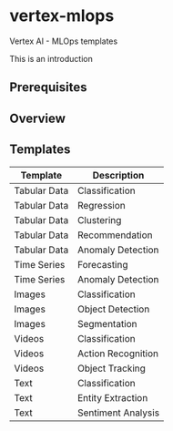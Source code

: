 # vertex-mlops
Vertex AI - MLOps templates

This is an introduction


## Prerequisites


## Overview


## Templates

| Template | Description |
|----------|-------------|
| Tabular Data | Classification |
| Tabular Data | Regression |
| Tabular Data | Clustering |
| Tabular Data | Recommendation |
| Tabular Data | Anomaly Detection |
| Time Series | Forecasting |
| Time Series | Anomaly Detection |
| Images | Classification |
| Images | Object Detection |
| Images | Segmentation |
| Videos | Classification |
| Videos | Action Recognition |
| Videos | Object Tracking |
| Text | Classification |
| Text | Entity Extraction |
| Text | Sentiment Analysis |
